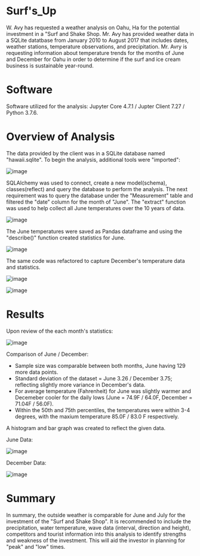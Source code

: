 # Surf's_Up
W. Avy has requested a weather analysis on Oahu, Ha for the potential investment in a "Surf and Shake Shop.  Mr. Avy has provided weather data in a SQLite datatbase from January 2010 to August 2017 that includes dates, weather stations, temperature observations, and precipitation. Mr. Avry is requesting information about temperature trends for the months of June and December for Oahu in order to determine if the surf and ice cream business is sustainable year-round.

# Software
Software utilized for the analysis:  Jupyter Core 4.7.1 / Jupter Client 7.27 / Python 3.7.6.

# Overview of Analysis
The data provided by the client was in a SQLite database named "hawaii.sqlite".  To begin the analysis, additional tools were "imported":

![image](https://user-images.githubusercontent.com/89953246/139586514-38f82522-4b7f-4d5f-ade5-704b8bc7c1d7.png)

SQLAlchemy was used to connect, create a new model(schema), classes(reflect) and query the database to perform the analysis. The next requirement was to query the database under the "Measurement" table and filtered the "date" column for the month of "June". The "extract" function was used to help collect all June temperatures over the 10 years of data.

![image](https://user-images.githubusercontent.com/89953246/139586644-0b34fe88-d6fc-4816-9288-99f84351f694.png)

The June temperatures were saved as Pandas dataframe and using the "describe()" function created statistics for June.

![image](https://user-images.githubusercontent.com/89953246/139586795-d4c1aedc-c76e-4a16-8d83-34327796bcb0.png)

The same code was refactored to capture December's temperature data and statistics.

![image](https://user-images.githubusercontent.com/89953246/139587259-dd9e8124-c78e-43f1-b1b7-5a3e63648c0a.png)

![image](https://user-images.githubusercontent.com/89953246/139587340-6203be3c-e212-4009-957c-21097ae575c2.png)

# Results
Upon review of the each month's statistics:

![image](https://user-images.githubusercontent.com/89953246/139587486-d69868d7-bafc-475c-aa85-5b9a0d953f8e.png)

Comparison of June / December:  

  - Sample size was comparable between both months, June having 129 more data points.
  - Standard deviation of the dataset = June 3.26 / December 3.75; reflecting slightly more variance in December's data.
  - For average temperature (Fahrenheit) for June was slightly warmer and Decemeber cooler for the daily lows (June = 74.9F / 64.0F, December = 71.04F / 56.0F).  
  - Within the 50th and 75th percentiles, the temperatures were within 3-4 degrees, with the maxium temperature 85.0F / 83.0 F respectively.
  
A histogram and bar graph was created to reflect the given data.

June Data:

![image](https://user-images.githubusercontent.com/89953246/139588651-15d4f238-2c73-42fc-a685-924c3723d116.png)

December Data:

![image](https://user-images.githubusercontent.com/89953246/139588507-01e86d15-684c-4899-8454-f13b24865a2c.png)


# Summary
In summary, the outside weather is comparable for June and July for the investment of the "Surf and Shake Shop".  It is recommended to include the precipitation, water temperature, wave data (interval, direction and height), competitors and tourist information into this analysis to identify strengths and weakness of the investment.  This will aid the investor in planning for "peak" and "low" times.
